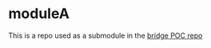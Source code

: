 # moduleA

This is a repo used as a submodule in the [bridge POC repo](https://github.com/MitchellShiell/bridge)